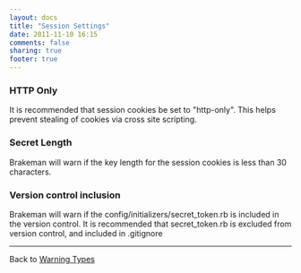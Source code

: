 ```yaml
---
layout: docs
title: "Session Settings"
date: 2011-11-10 16:15
comments: false
sharing: true
footer: true
---
```


### HTTP Only

It is recommended that session cookies be set to "http-only". This helps prevent stealing of cookies via cross site scripting.

### Secret Length

Brakeman will warn if the key length for the session cookies is less than 30 characters.

### Version control inclusion

Brakeman will warn if the config/initializers/secret_token.rb is included in the version control. It is recommended that secret_token.rb is excluded from version control, and included in .gitignore

---
Back to [Warning Types](/docs/warning_types)

